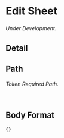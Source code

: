 # Edit Sheet
###### Under Development.
## Detail
## Path
###### Token Required Path.
```js

```
## Body Format
```
{}
```